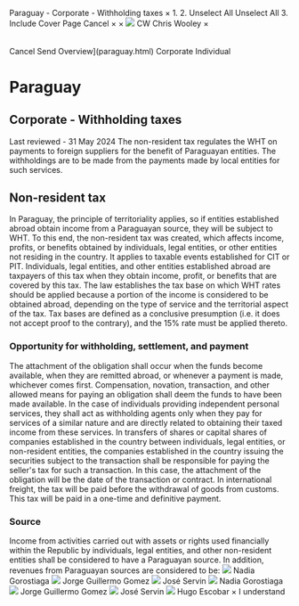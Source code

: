 Paraguay - Corporate - Withholding taxes
×
1.
2.
Unselect All
Unselect All
3.
Include Cover Page
Cancel
×
×
![](-/media/world-wide-tax-summaries/attachments/global---chris-wooley.ashx%3Frev=ac5e5f3223b34096b1afc2a6009c7320&revision=ac5e5f32-23b3-4096-b1af-c2a6009c7320&hash=859B7ADC84DC2CBEC9760E9E6EE7DE6D0A8BFCDF)
CW
Chris Wooley
×
######
Cancel
Send
Overview](paraguay.html)
Corporate
Individual
# Paraguay
## Corporate - Withholding taxes
Last reviewed - 31 May 2024
The non-resident tax regulates the WHT on payments to foreign suppliers for the benefit of Paraguayan entities.
The withholdings are to be made from the payments made by local entities for such services.
## Non-resident tax
In Paraguay, the principle of territoriality applies, so if entities established abroad obtain income from a Paraguayan source, they will be subject to WHT.
To this end, the non-resident tax was created, which affects income, profits, or benefits obtained by individuals, legal entities, or other entities not residing in the country. It applies to taxable events established for CIT or PIT.
Individuals, legal entities, and other entities established abroad are taxpayers of this tax when they obtain income, profit, or benefits that are covered by this tax.
The law establishes the tax base on which WHT rates should be applied because a portion of the income is considered to be obtained abroad, depending on the type of service and the territorial aspect of the tax. Tax bases are defined as a conclusive presumption (i.e. it does not accept proof to the contrary), and the 15% rate must be applied thereto.
### Opportunity for withholding, settlement, and payment
The attachment of the obligation shall occur when the funds become available, when they are remitted abroad, or whenever a payment is made, whichever comes first. Compensation, novation, transaction, and other allowed means for paying an obligation shall deem the funds to have been made available.
In the case of individuals providing independent personal services, they shall act as withholding agents only when they pay for services of a similar nature and are directly related to obtaining their taxed income from these services.
In transfers of shares or capital shares of companies established in the country between individuals, legal entities, or non-resident entities, the companies established in the country issuing the securities subject to the transaction shall be responsible for paying the seller's tax for such a transaction. In this case, the attachment of the obligation will be the date of the transaction or contract.
In international freight, the tax will be paid before the withdrawal of goods from customs.
This tax will be paid in a one-time and definitive payment.
### Source
Income from activities carried out with assets or rights used financially within the Republic by individuals, legal entities, and other non-resident entities shall be considered to have a Paraguayan source. In addition, revenues from Paraguayan sources are considered to be:
![](-/media/world-wide-tax-summaries/attachments/paraguay---nadia-gorostiaga.ashx%3Frev=240b049ad16c463fadfe9bc042708b5a&revision=240b049a-d16c-463f-adfe-9bc042708b5a&hash=E233E82335577CDC9E3B619103A6899FD03BDFC3)
Nadia Gorostiaga
![](-/media/world-wide-tax-summaries/paraguayjorge-guillermo-gomezparaguay--jorge-gomezjpg20240627094612455.ashx%3Frev=ebd586e19f20410091ab7f342fd050e6&revision=ebd586e1-9f20-4100-91ab-7f342fd050e6&hash=F2F09E7ADEBB087715B2FE06AA0FBD443F754AAF)
Jorge Guillermo Gomez
![](-/media/world-wide-tax-summaries/paraguayjose-servinparaguay--jose-servinjpg20240416103127074.ashx%3Frev=ab7f11adcdb94373baa6d5340dcb9b75&revision=ab7f11ad-cdb9-4373-baa6-d5340dcb9b75&hash=43B868A45F7FEF42AD070FBD5AD5028BB82448A0)
José Servin
![](-/media/world-wide-tax-summaries/attachments/paraguay---nadia-gorostiaga.ashx%3Frev=240b049ad16c463fadfe9bc042708b5a&revision=240b049a-d16c-463f-adfe-9bc042708b5a&hash=E233E82335577CDC9E3B619103A6899FD03BDFC3)
Nadia Gorostiaga
![](-/media/world-wide-tax-summaries/paraguayjorge-guillermo-gomezparaguay--jorge-gomezjpg20240627094612455.ashx%3Frev=ebd586e19f20410091ab7f342fd050e6&revision=ebd586e1-9f20-4100-91ab-7f342fd050e6&hash=F2F09E7ADEBB087715B2FE06AA0FBD443F754AAF)
Jorge Guillermo Gomez
![](-/media/world-wide-tax-summaries/paraguayjose-servinparaguay--jose-servinjpg20240416103127074.ashx%3Frev=ab7f11adcdb94373baa6d5340dcb9b75&revision=ab7f11ad-cdb9-4373-baa6-d5340dcb9b75&hash=43B868A45F7FEF42AD070FBD5AD5028BB82448A0)
José Servin
![](-/media/world-wide-tax-summaries/paraguayhugo-escobarparaguay--hugo-escobarjpg20240416103322204.ashx%3Frev=252b3445a2c144bdb516d5957723643c&revision=252b3445-a2c1-44bd-b516-d5957723643c&hash=D654B901712AAB58BE2854060E05DC7950223FB4)
Hugo Escobar
×
I understand